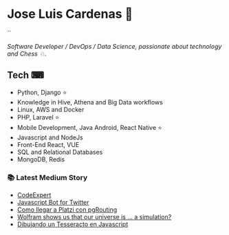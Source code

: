 # Jose Luis Cardenas 👋

``

<em> Software Developer / DevOps / Data Science, passionate about technology and Chess ♘.</em>


## Tech ⌨
- Python, Django ⭐
- Knowledge in Hive, Athena and Big Data workflows
- Linux, AWS and Docker
- PHP, Laravel ⭐
- Mobile Development, Java Android, React Native ⭐
- Javascript and NodeJs
- Front-End React, VUE
- SQL and Relational Databases
- MongoDB, Redis


### 📚 Latest Medium Story
<!-- MEDIUM-STORY-LIST:START -->
- [CodeExpert](https://jluis-pcardenas.medium.com/codeexpert-7780db40d760?source=rss-36235c942fa9------2)
- [Javascript Bot for Twitter](https://jluis-pcardenas.medium.com/javascript-bot-for-twitter-b5b744788f09?source=rss-36235c942fa9------2)
- [Como llegar a Platzi con pgRouting](https://jluis-pcardenas.medium.com/como-llegar-a-platzi-con-pgrouting-5e073717f0f?source=rss-36235c942fa9------2)
- [Wolfram shows us that our universe is … a simulation?](https://jluis-pcardenas.medium.com/wolfram-shows-us-that-our-universe-is-a-simulation-8425d8232a9c?source=rss-36235c942fa9------2)
- [Dibujando un Tesseracto en Javascript](https://jluis-pcardenas.medium.com/dibujando-un-tesseracto-en-javascript-3d0b712860eb?source=rss-36235c942fa9------2)
<!-- MEDIUM-STORY-LIST:END -->
